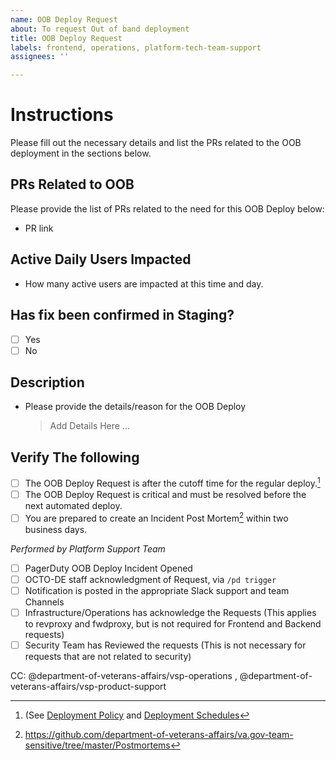 ```yaml
---
name: OOB Deploy Request
about: To request Out of band deployment
title: OOB Deploy Request
labels: frontend, operations, platform-tech-team-support
assignees: ''

---
```


# Instructions
Please fill out the necessary details and list the PRs related to the OOB deployment in the sections below.

## PRs Related to OOB
Please provide the list of PRs related to the need for this OOB Deploy below:
- PR link

## Active Daily Users Impacted
- How many active users are impacted at this time and day.
   >

## Has fix been confirmed in Staging?
- [ ] Yes
- [ ] No

## Description
- Please provide the details/reason for the OOB Deploy
   > Add Details Here ... 
   
## Verify The following
 - [ ] The OOB Deploy Request is after the cutoff time for the regular deploy.[^1] 
 - [ ] The OOB Deploy Request is critical and must be resolved before the next automated deploy.
 - [ ] You are prepared to create an Incident Post Mortem[^2] within two business days.

[^1]: (See [Deployment Policy](https://depo-platform-documentation.scrollhelp.site/developer-docs/deployment-policies) and [Deployment Schedules](https://depo-platform-documentation.scrollhelp.site/developer-docs/Deployments.1844641889.html)
[^2]: https://github.com/department-of-veterans-affairs/va.gov-team-sensitive/tree/master/Postmortems


*Performed by Platform Support Team*
 - [ ] PagerDuty OOB Deploy Incident Opened
 - [ ] OCTO-DE staff acknowledgment of Request, via `/pd trigger`
 - [ ] Notification is posted in the appropriate Slack support and team Channels
 - [ ] Infrastructure/Operations has acknowledge the Requests (This applies to revproxy and fwdproxy, but is not required for Frontend and Backend requests)
 - [ ] Security Team has Reviewed the requests (This is not necessary for requests that are not related to security)

 CC: @department-of-veterans-affairs/vsp-operations ,  @department-of-veterans-affairs/vsp-product-support
